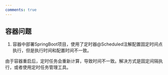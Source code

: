 ```yaml
---
comments: true
---
```


## 容器问题

1. 容器中部署SpringBoot项目，使用了定时器@Scheduled注解配置固定时间点执行，但是执行时间和配置时间不一致。

由于容器重启后，定时任务会重新计算，导致时间不一致。解决方式是固定间隔执行，或者使用定时任务管理工具。